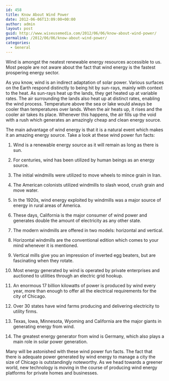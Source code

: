 ```yaml
---
id: 458
title: Know About Wind Power
date: 2012-06-06T13:09:00+00:00
author: admin
layout: post
guid: http://www.wiseusemedia.com/2012/06/06/know-about-wind-power/
permalink: /2012/06/06/know-about-wind-power/
categories:
  - General
---
```

Wind is amongst the neatest renewable energy resources accessible to us. Most people are not aware about the fact that wind energy is the fastest prospering energy sector.

As you know, wind is an indirect adaptation of solar power. Various surfaces on the Earth respond distinctly to being hit by sun-rays, mainly with context to the heat. As sun-rays heat up the lands, they get heated up at variable rates. The air surrounding the lands also heat up at distinct rates, enabling the wind process. Temperature above the sea or lake would always be cooler than temperatures over lands. When the air heats up, it rises and the cooler air takes its place. Whenever this happens, the air fills up the void with a rush which generates an amazingly cheap and clean energy source.

The main advantage of wind energy is that it is a natural event which makes it an amazing energy source. Take a look at these wind power fun facts:

1. Wind is a renewable energy source as it will remain as long as there is sun.

2. For centuries, wind has been utilized by human beings as an energy source.

3. The initial windmills were utilized to move wheels to mince grain in Iran.

4. The American colonists utilized windmills to slash wood, crush grain and move water.

5. In the 1920s, wind energy exploited by windmills was a major source of energy in rural areas of America.

6. These days, California is the major consumer of wind power and generates double the amount of electricity as any other state.

7. The modern windmills are offered in two models: horizontal and vertical.

8. Horizontal windmills are the conventional edition which comes to your mind whenever it is mentioned.

9. Vertical mills give you an impression of inverted egg beaters, but are fascinating when they rotate.

10. Most energy generated by wind is operated by private enterprises and auctioned to utilities through an electric grid hookup.

11. An enormous 17 billion kilowatts of power is produced by wind every year, more than enough to offer all the electrical requirements for the city of Chicago.

12. Over 30 states have wind farms producing and delivering electricity to utility firms.

13. Texas, Iowa, Minnesota, Wyoming and California are the major giants in generating energy from wind.

14. The greatest energy generator from wind is Germany, which also plays a main role in solar power generation.

Many will be astonished with these wind power fun facts. The fact that there is adequate power generated by wind energy to manage a city the size of Chicago is outstandingly noteworthy. As we head towards a greener world, new technology is moving in the course of producing wind energy platforms for private homes and businesses.